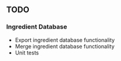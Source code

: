 TODO
---

### Ingredient Database
* Export ingredient database functionality
* Merge ingredient database functionality
* Unit tests

